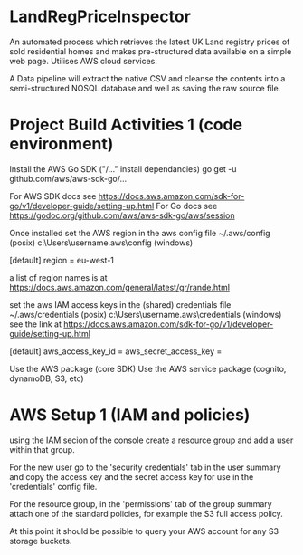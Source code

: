 # LandRegPriceInspector

An automated process which retrieves the latest UK Land registry prices of sold residential homes and makes pre-structured data available on a simple web page.  Utilises AWS cloud services.

A Data pipeline will extract the native CSV and cleanse the contents into a semi-structured NOSQL database and well as saving the raw source file.

# Project Build Activities 1 (code environment)
 
Install the AWS Go SDK ("/..." install dependancies)
  go get -u github.com/aws/aws-sdk-go/...

For AWS SDK docs see https://docs.aws.amazon.com/sdk-for-go/v1/developer-guide/setting-up.html
For Go docs see https://godoc.org/github.com/aws/aws-sdk-go/aws/session

Once installed set the AWS region in the aws config file
~/.aws/config (posix)
c:\Users\username\.aws\config (windows)

[default]
region = eu-west-1 

a list of region names is at https://docs.aws.amazon.com/general/latest/gr/rande.html

set the aws IAM access keys in the (shared) credentials file
~/.aws/credentials (posix)
c:\Users\username\.aws\credentials (windows)
see the link at https://docs.aws.amazon.com/sdk-for-go/v1/developer-guide/setting-up.html

[default]
aws_access_key_id = 
aws_secret_access_key = 

Use the AWS package (core SDK)
Use the AWS service package (cognito, dynamoDB, S3, etc)


# AWS Setup 1 (IAM and policies)

using the IAM secion of the console create a resource group and add a user within that group.

For the new user go to the 'security credentials' tab in the user summary and copy the access key and the secret access key for use in the 'credentials' config file.

For the resource group, in the 'permissions' tab of the group summary attach one of the standard policies, for example the S3 full access policy.

At this point it should be possible to query your AWS account for any S3 storage buckets.




